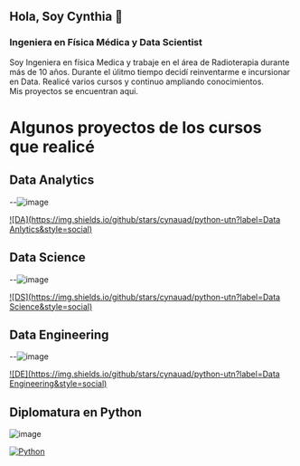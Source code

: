 ## Hola, Soy Cynthia 👋
### Ingeniera en Física Médica y Data Scientist

Soy Ingeniera en física Medica y trabaje en el área de Radioterapia durante más de 10 años.
Durante el úlitmo tiempo decidí reinventarme e incursionar en Data. Realicé varios cursos y continuo ampliando conocimientos.  
Mis proyectos se encuentran aqui.

# Algunos proyectos de los cursos que realicé

## Data Analytics
--![image](https://github.com/user-attachments/assets/718816e0-58a2-40bf-815f-a550256a47ce)

[![DA](https://img.shields.io/github/stars/cynauad/python-utn?label=Data Anlytics&style=social)](https://github.com/cynauad/python-utn)

## Data Science
--![image](https://github.com/user-attachments/assets/718816e0-58a2-40bf-815f-a550256a47ce)

[![DS](https://img.shields.io/github/stars/cynauad/python-utn?label=Data Science&style=social)](https://github.com/cynauad/python-utn)

## Data Engineering
--![image](https://github.com/user-attachments/assets/718816e0-58a2-40bf-815f-a550256a47ce) 

[![DE](https://img.shields.io/github/stars/cynauad/python-utn?label=Data Engineering&style=social)](https://github.com/cynauad/python-utn)

## Diplomatura en Python

![image](https://github.com/user-attachments/assets/718816e0-58a2-40bf-815f-a550256a47ce)

[![Python](https://img.shields.io/github/stars/cynauad/python-utn?label=Python&style=social)](https://github.com/cynauad/python-utn)


<!--
**cynauad/cynauad** is a ✨ _special_ ✨ repository because its `README.md` (this file) appears on your GitHub profile.

Here are some ideas to get you started:

- 🔭 I’m currently working on ...
- 🌱 I’m currently learning ...
- 👯 I’m looking to collaborate on ...
- 🤔 I’m looking for help with ...
- 💬 Ask me about ...
- 📫 How to reach me: ...
- 😄 Pronouns: ...
- ⚡ Fun fact: ...
-->
